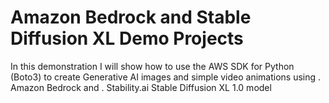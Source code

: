 # Amazon Bedrock and Stable Diffusion XL Demo Projects

In this demonstration I will show how to use the AWS SDK for Python (Boto3) to 
create Generative AI images and simple video animations using 
. Amazon Bedrock and 
. Stability.ai Stable Diffusion XL 1.0 model
